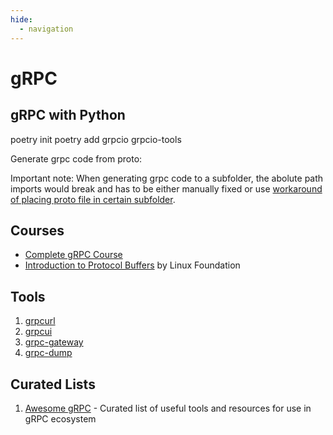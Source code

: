 ```yaml
---
hide:
  - navigation
---
```


# gRPC

## gRPC with Python
poetry init
poetry add grpcio grpcio-tools

Generate grpc code from proto:


Important note: When generating grpc code to a subfolder, the abolute path imports would break and has to be either manually fixed or use [workaround of placing proto file in certain subfolder](https://stackoverflow.com/questions/62818183/protobuf-grpc-relative-import-path-discrepancy-in-python).

## Courses
- [Complete gRPC Course](https://www.youtube.com/playlist?list=PLy_6D98if3UJd5hxWNfAqKMr15HZqFnqf)
- [Introduction to Protocol Buffers](https://training.linuxfoundation.org/training/introduction-to-protocol-buffers-lfs145/) by Linux Foundation

## Tools
1. [grpcurl](https://github.com/fullstorydev/grpcurl)
2. [grpcui](https://github.com/fullstorydev/grpcui)
3. [grpc-gateway](https://github.com/grpc-ecosystem/grpc-gateway)
4. [grpc-dump](https://github.com/bradleyjkemp/grpc-tools?tab=readme-ov-file#grpc-dump)

## Curated Lists
1. [Awesome gRPC](https://github.com/grpc-ecosystem/awesome-grpc) - Curated list of useful tools and resources for use in gRPC ecosystem